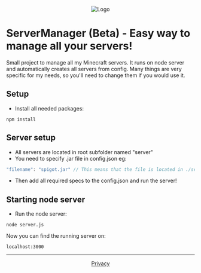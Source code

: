 <p align="center">
  <img src="https://i.imgur.com/SDQILZf.png" alt="Logo"/>
</p>

# ServerManager (Beta) - Easy way to manage all your servers!
Small project to manage all my Minecraft servers. It runs on node server and automatically creates all servers from config. Many things are very specific for my needs, so you'll need to change them if you would use it.

## Setup
- Install all needed packages:
```
npm install
```

## Server setup
- All servers are located in root subfolder named "server"
- You need to specify .jar file in config.json eg:
```javascript
"filename": "spigot.jar" // This means that the file is located in ./server/SERVERNAME/spigot.jar
```
- Then add all required specs to the config.json and run the server!

## Starting node server
- Run the node server:
```
node server.js
```
Now you can find the running server on:
```
localhost:3000
```

***

<div class='parent' align="center">
  <div class='child' style="display: inline-block">
    <a href="https://www.vojtech-adam.cz/privacy" target="_blank">Privacy</a>
  </div>
</div>
